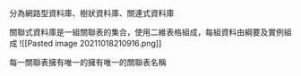 分為網路型資料庫、樹狀資料庫、關連式資料庫


關聯式資料庫是一組關聯表的集合，使用二維表格組成，每組資料由綱要及實例組成
![[Pasted image 20211018210916.png]]

每一關聯表擁有唯一的擁有唯一的關聯表名稱